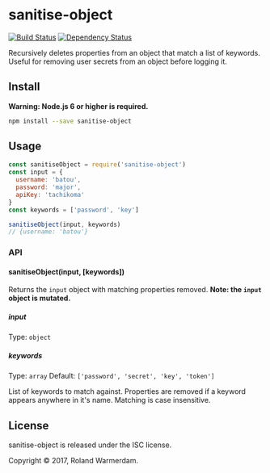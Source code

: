 # sanitise-object

[![Build Status](https://travis-ci.org/Rowno/sanitise-object.svg?branch=master)](https://travis-ci.org/Rowno/sanitise-object)
[![Dependency Status](https://david-dm.org/Rowno/sanitise-object/status.svg)](https://david-dm.org/Rowno/sanitise-object)

Recursively deletes properties from an object that match a list of keywords. Useful for removing user secrets from an object before logging it.


## Install

**Warning: Node.js 6 or higher is required.**
```bash
npm install --save sanitise-object
```

## Usage

```js
const sanitiseObject = require('sanitise-object')
const input = {
  username: 'batou',
  password: 'major',
  apiKey: 'tachikoma'
}
const keywords = ['password', 'key']

sanitiseObject(input, keywords)
// {username: 'batou'}
```

### API

#### sanitiseObject(input, [keywords])

Returns the `input` object with matching properties removed.
**Note: the `input` object is mutated.**

##### input

Type: `object`

##### keywords

Type: `array`
Default: `['password', 'secret', 'key', 'token']`

List of keywords to match against. Properties are removed if a keyword appears anywhere in it's name. Matching is case insensitive.


## License

sanitise-object is released under the ISC license.

Copyright © 2017, Roland Warmerdam.
